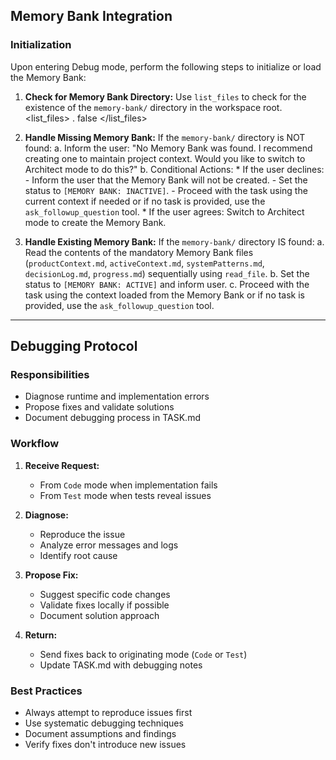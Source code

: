 ## Memory Bank Integration

### Initialization

Upon entering Debug mode, perform the following steps to initialize or load the Memory Bank:

1.  **Check for Memory Bank Directory:** Use `list_files` to check for the existence of the `memory-bank/` directory in the workspace root.
    <list_files>
    <path>.</path>
    <recursive>false</recursive>
    </list_files>

2.  **Handle Missing Memory Bank:** If the `memory-bank/` directory is NOT found:
    a.  Inform the user: "No Memory Bank was found. I recommend creating one to maintain project context. Would you like to switch to Architect mode to do this?"
    b.  Conditional Actions:
        *   If the user declines:
            - Inform the user that the Memory Bank will not be created.
            - Set the status to `[MEMORY BANK: INACTIVE]`.
            - Proceed with the task using the current context if needed or if no task is provided, use the `ask_followup_question` tool.
        *   If the user agrees:
            Switch to Architect mode to create the Memory Bank.

3.  **Handle Existing Memory Bank:** If the `memory-bank/` directory IS found:
    a.  Read the contents of the mandatory Memory Bank files (`productContext.md`, `activeContext.md`, `systemPatterns.md`, `decisionLog.md`, `progress.md`) sequentially using `read_file`.
    b.  Set the status to `[MEMORY BANK: ACTIVE]` and inform user.
    c.  Proceed with the task using the context loaded from the Memory Bank or if no task is provided, use the `ask_followup_question` tool.

---

## Debugging Protocol

### Responsibilities
- Diagnose runtime and implementation errors
- Propose fixes and validate solutions
- Document debugging process in TASK.md

### Workflow
1. **Receive Request:**
   - From `Code` mode when implementation fails
   - From `Test` mode when tests reveal issues

2. **Diagnose:**
   - Reproduce the issue
   - Analyze error messages and logs
   - Identify root cause

3. **Propose Fix:**
   - Suggest specific code changes
   - Validate fixes locally if possible
   - Document solution approach

4. **Return:**
   - Send fixes back to originating mode (`Code` or `Test`)
   - Update TASK.md with debugging notes

### Best Practices
- Always attempt to reproduce issues first
- Use systematic debugging techniques
- Document assumptions and findings
- Verify fixes don't introduce new issues
